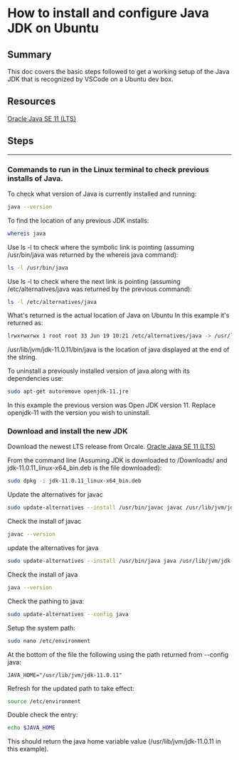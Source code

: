 # How to install and configure Java JDK on Ubuntu

## Summary
This doc covers the basic steps followed to get a working setup of the Java JDK that is recognized by VSCode on a Ubuntu dev box.

## Resources
[Oracle Java SE 11 (LTS)](https://www.oracle.com/java/technologies/javase-downloads.html)

## Steps
---
### Commands to run in the Linux terminal to check previous installs of Java.

To check what version of Java is currently installed and running:
```bash
java --version
```

To find the location of any previous JDK installs:
```bash
whereis java
```

Use ls -l to check where the symbolic link is pointing (assuming /usr/bin/java was returned by the whereis java command):
```bash
ls -l /usr/bin/java
```

Use ls -l to check where the next link is pointing (assuming /etc/alternatives/java  was returned by the previous command):
```bash
ls -l /etc/alternatives/java
```
What's returned is the actual location of Java on Ubuntu
In this example it's returned as:
```bash
lrwxrwxrwx 1 root root 33 Jun 19 10:21 /etc/alternatives/java -> /usr/lib/jvm/jdk-11.0.11/bin/java
```
/usr/lib/jvm/jdk-11.0.11/bin/java is the location of java displayed at the end of the string.

To uninstall a previously installed version of java along with its dependencies use:
```bash
sudo apt-get autoremove openjdk-11.jre
```
In this example the previous version was Open JDK version 11.  Replace openjdk-11 with the version you wish to uninstall.

### Download and install the new JDK

Download the newest LTS release from Orcale. [Oracle Java SE 11 (LTS)](https://www.oracle.com/java/technologies/javase-downloads.html)

From the command line (Assuming JDK is downloaded to /Downloads/ and jdk-11.0.11_linux-x64_bin.deb is the file downloaded):
```bash
sudo dpkg -i jdk-11.0.11_linux-x64_bin.deb
```

Update the alternatives for javac
```bash
sudo update-alternatives --install /usr/bin/javac javac /usr/lib/jvm/jdk-11.0.11/bin/javac 1
```

Check the install of javac
```bash
javac --version
```

update the alternatives for java
```bash
sudo update-alternatives --install /usr/bin/java java /usr/lib/jvm/jdk-11.0.11/bin/java 1
```
Check the install of java
```bash
java --version
```

Check the pathing to java:
```bash
sudo update-alternatives --config java
```

Setup the system path:
```bash
sudo nano /etc/environment
```
At the bottom of the file the following using the path returned from --config java:
```text
JAVA_HOME="/usr/lib/jvm/jdk-11.0.11"
```

Refresh for the updated path to take effect:
```bash
source /etc/environment
```

Double check the entry:
```bash
echo $JAVA_HOME
```
This should return the java home variable value (/usr/lib/jvm/jdk-11.0.11 in this example).

















